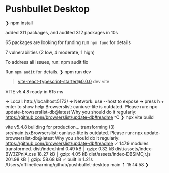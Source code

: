 # Pushbullet Desktop
❯ npm install

added 311 packages, and audited 312 packages in 10s

65 packages are looking for funding
  run `npm fund` for details

7 vulnerabilities (2 low, 4 moderate, 1 high)

To address all issues, run:
  npm audit fix

Run `npm audit` for details.
❯ npm run dev

> vite-react-typescript-starter@0.0.0 dev
> vite


  VITE v5.4.8  ready in 615 ms

  ➜  Local:   http://localhost:5173/
  ➜  Network: use --host to expose
  ➜  press h + enter to show help
Browserslist: caniuse-lite is outdated. Please run:
  npx update-browserslist-db@latest
  Why you should do it regularly: https://github.com/browserslist/update-db#readme
^C
❯ npx vite build

vite v5.4.8 building for production...
transforming (3) src/main.tsxBrowserslist: caniuse-lite is outdated. Please run:
  npx update-browserslist-db@latest
  Why you should do it regularly: https://github.com/browserslist/update-db#readme
✓ 1479 modules transformed.
dist/index.html                   0.49 kB │ gzip:  0.32 kB
dist/assets/index-BW3ZPniA.css   18.27 kB │ gzip:  4.05 kB
dist/assets/index-DBSiMCjr.js   201.98 kB │ gzip: 58.68 kB
✓ built in 1.21s
/Users/offline/learning/github/pushbullet-desktop main ⇡                                                                                                                                                                  15:14:58
❯ 














